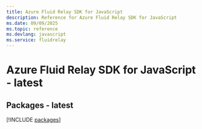 ```yaml
---
title: Azure Fluid Relay SDK for JavaScript
description: Reference for Azure Fluid Relay SDK for JavaScript
ms.date: 09/09/2025
ms.topic: reference
ms.devlang: javascript
ms.service: fluidrelay
---
```

# Azure Fluid Relay SDK for JavaScript - latest
## Packages - latest
[!INCLUDE [packages](fluid-relay-index.md)]